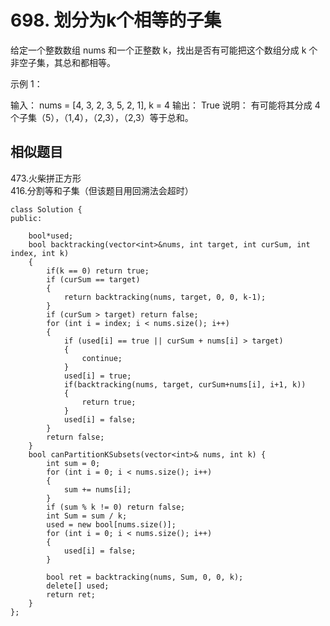 #  698. 划分为k个相等的子集

给定一个整数数组  nums 和一个正整数 k，找出是否有可能把这个数组分成 k 个非空子集，其总和都相等。

示例 1：

输入： nums = [4, 3, 2, 3, 5, 2, 1], k = 4
输出： True
说明： 有可能将其分成 4 个子集（5），（1,4），（2,3），（2,3）等于总和。

## 相似题目
473.火柴拼正方形  
416.分割等和子集（但该题目用回溯法会超时）  

```
class Solution {
public:

    bool*used;
    bool backtracking(vector<int>&nums, int target, int curSum, int index, int k)
    {
        if(k == 0) return true;
        if (curSum == target)
        {
            return backtracking(nums, target, 0, 0, k-1);
        }
        if (curSum > target) return false;
        for (int i = index; i < nums.size(); i++)
        {
            if (used[i] == true || curSum + nums[i] > target)
            {
                continue;
            }
            used[i] = true;
            if(backtracking(nums, target, curSum+nums[i], i+1, k))
            {
                return true;
            }
            used[i] = false;
        }
        return false;
    }
    bool canPartitionKSubsets(vector<int>& nums, int k) {
        int sum = 0;
        for (int i = 0; i < nums.size(); i++)
        {
            sum += nums[i];
        }
        if (sum % k != 0) return false;
        int Sum = sum / k;
        used = new bool[nums.size()];
        for (int i = 0; i < nums.size(); i++)
        {
            used[i] = false;
        }
        
        bool ret = backtracking(nums, Sum, 0, 0, k);
        delete[] used;
        return ret;
    }
};
```